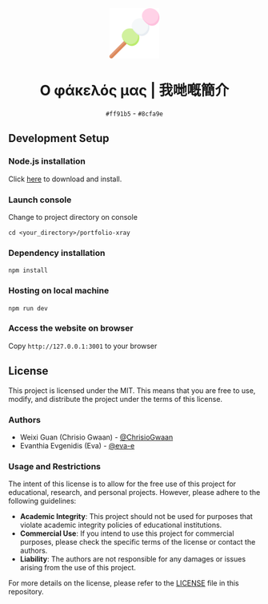 <div align="center">
  <img width="100" src="public/images/dango.png" alt="Spotube Logo">

# Ο φάκελός μας | 我哋嘅簡介

`#ff91b5` - `#8cfa9e`

</div>

## Development Setup

### **Node.js** installation

Click [here](https://nodejs.org/en) to download and install.

### Launch console

Change to project directory on console

```
cd <your_directory>/portfolio-xray
```

### Dependency installation

```
npm install
```

### Hosting on local machine

```
npm run dev
```

### Access the website on browser

Copy `http://127.0.0.1:3001` to your browser

## License

This project is licensed under the MIT. This means that you are free to use, modify, and distribute the project under the terms of this license.

### Authors

- Weixi Guan (Chrisio Gwaan) - [@ChrisioGwaan](https://github.com/ChrisioGwaan)
- Evanthia Evgenidis (Eva) - [@eva-e](https://github.com/eva-e)

### Usage and Restrictions

The intent of this license is to allow for the free use of this project for educational, research, and personal projects. However, please adhere to the following guidelines:
- **Academic Integrity**: This project should not be used for purposes that violate academic integrity policies of educational institutions.
- **Commercial Use**: If you intend to use this project for commercial purposes, please check the specific terms of the license or contact the authors.
- **Liability**: The authors are not responsible for any damages or issues arising from the use of this project.

For more details on the license, please refer to the [LICENSE](/LICENSE) file in this repository.